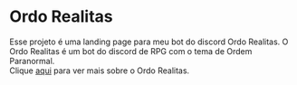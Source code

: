# Ordo Realitas
Esse projeto é uma landing page para meu bot do discord Ordo Realitas.
O Ordo Realitas é um bot do discord de RPG com o tema de Ordem Paranormal. <br />
Clique [aqui](https://discord.ly/ordo-realitas) para ver mais sobre o Ordo Realitas.